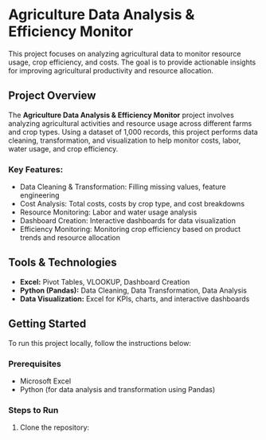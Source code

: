 # Agriculture Data Analysis & Efficiency Monitor

This project focuses on analyzing agricultural data to monitor resource usage, crop efficiency, and costs. The goal is to provide actionable insights for improving agricultural productivity and resource allocation.

## Project Overview

The **Agriculture Data Analysis & Efficiency Monitor** project involves analyzing agricultural activities and resource usage across different farms and crop types. Using a dataset of 1,000 records, this project performs data cleaning, transformation, and visualization to help monitor costs, labor, water usage, and crop efficiency.

### Key Features:
- Data Cleaning & Transformation: Filling missing values, feature engineering
- Cost Analysis: Total costs, costs by crop type, and cost breakdowns
- Resource Monitoring: Labor and water usage analysis
- Dashboard Creation: Interactive dashboards for data visualization
- Efficiency Monitoring: Monitoring crop efficiency based on product trends and resource allocation

## Tools & Technologies
- **Excel:** Pivot Tables, VLOOKUP, Dashboard Creation
- **Python (Pandas):** Data Cleaning, Data Transformation, Data Analysis
- **Data Visualization:** Excel for KPIs, charts, and interactive dashboards

## Getting Started

To run this project locally, follow the instructions below:

### Prerequisites
- Microsoft Excel
- Python (for data analysis and transformation using Pandas)

### Steps to Run
1. Clone the repository:
   ```bash
  
